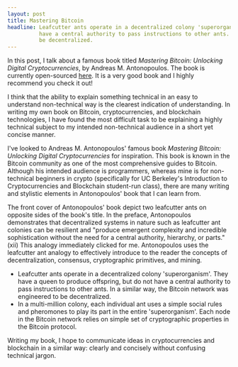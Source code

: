 ```yaml
---
layout: post
title: Mastering Bitcoin
headline: Leafcutter ants operate in a decentralized colony 'superorganism'. They have a queen to produce offspring, but do not
          have a central authority to pass instructions to other ants. In a similar way, the Bitcoin network was engineered to
          be decentralized.
---
```


<p class="message">
  In this post, I talk about a famous book titled <i>Mastering Bitcoin: Unlocking Digital Cryptocurrencies</i>, by Andreas M.
   Antonopoulos. The book is currently open-sourced <a href="https://github.com/aantonop/bitcoinbook">here</a>. It is
   a very good book and I highly recommend you check it out!
</p>

I think that the ability to explain something  technical in an easy to understand non-technical way is the clearest indication
of understanding. In writing my own book on Bitcoin, cryptocurrencies, and blockchain technologies, I have found the most difficult
task to be explaining a highly technical subject to my intended non-technical audience in a short yet concise manner.

I've looked to Andreas M. Antonopoulos' famous book *Mastering Bitcoin: Unlocking Digital Cryptocurrencies* for inspiration.
This book is known in the Bitcoin community as one of the most comprehensive guides to Bitcoin. Although his intended
audience is programmers, whereas mine is for non-technical beginners in crypto (specifically for UC Berkeley's
Introduction to Cryptocurrencies and Blockchain student-run class), there are many writing and stylistic elements in
Antonopoulos' book that I can learn from.

The front cover of Antonopoulos' book depict two leafcutter ants on opposite sides of the book's title. In the preface,
Antonopoulos demonstrates that decentralized systems in nature such as leafcutter ant colonies can be resilient and "produce
emergent complexity and incredible sophistication without the need for a central authority, hierarchy, or parts."(xii) This
analogy immediately clicked for me. Antonopoulos uses the leafcutter ant analogy to effectively introduce to the reader the concepts of
decentralization, consensus, cryptographic primitives, and mining.

<div>
<ul>
<li>Leafcutter ants operate in a decentralized colony 'superorganism'. They have a queen to produce offspring, but do not
    have a central authority to pass instructions to other ants. In a similar way, the Bitcoin network was engineered to
    be decentralized.</li>
<li>In a multi-million colony, each individual ant uses
    a simple social rules and pheromones to play its part in the entire 'superorganism'. Each node in the Bitcoin network relies
    on simple set of cryptographic properties in the Bitcoin protocol. </li>
</ul>
</div>


Writing my book, I hope to communicate ideas in cryptocurrencies and blockchain in a similar way: clearly and concisely
without confusing technical jargon.
